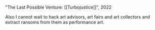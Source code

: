 

"The Last Possible Venture: [[Turbojustice]]", 2022

Also I cannot wait to hack art advisors, art fairs and art collectors and extract ransoms from them as performance art. 









